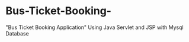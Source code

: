 # Bus-Ticket-Booking-
"Bus Ticket Booking Application" Using Java Servlet and JSP with Mysql Database
